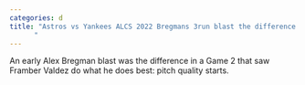 ```yaml
---
categories: d
title: "Astros vs Yankees ALCS 2022 Bregmans 3run blast the difference maker in Houstons Game 2 win
      "
---
```

An early Alex Bregman blast was the difference in a Game 2 that saw Framber Valdez do what he does best: pitch quality starts.
      